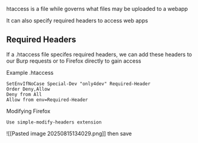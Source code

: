 htaccess is a file while governs what files may be uploaded to a webapp

It can also specify required headers to access web apps

## Required Headers
If a .htaccess file specifes required headers, we can add these headers to our Burp requests or to Firefox directly to gain access

Example .htaccess
```
SetEnvIfNoCase Special-Dev "only4dev" Required-Header
Order Deny,Allow
Deny from All
Allow from env=Required-Header
```

Modifying Firefox
```
Use simple-modify-headers extension
```
![[Pasted image 20250815134029.png]]
then save

